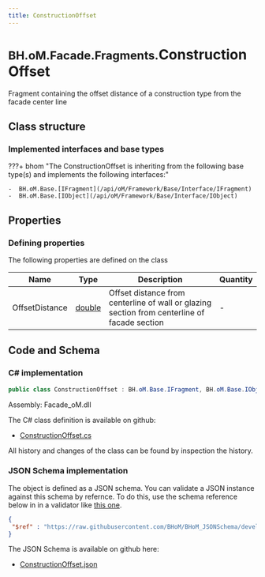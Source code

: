 ```yaml
---
title: ConstructionOffset
---
```


# <small>BH.oM.Facade.Fragments.</small>**ConstructionOffset**

Fragment containing the offset distance of a construction type from the facade center line

## Class structure

### Implemented interfaces and base types

???+ bhom "The ConstructionOffset is inheriting from the following base type(s) and implements the following interfaces:"

    -  BH.oM.Base.[IFragment](/api/oM/Framework/Base/Interface/IFragment)
    -  BH.oM.Base.[IObject](/api/oM/Framework/Base/Interface/IObject)


## Properties



### Defining properties

The following properties are defined on the class

| Name             | Type             | Description      | Quantity         |
|------------------|------------------|------------------|------------------|
| OffsetDistance | [double](https://learn.microsoft.com/en-us/dotnet/api/System.Double?view=netstandard-2.0) | Offset distance from centerline of wall or glazing section from centerline of facade section | - |


## Code and Schema

### C# implementation

``` C# title="C#"
public class ConstructionOffset : BH.oM.Base.IFragment, BH.oM.Base.IObject
```

Assembly: Facade_oM.dll

The C# class definition is available on github:

- [ConstructionOffset.cs](https://github.com/BHoM/BHoM/blob/develop/Facade_oM/Fragments\ConstructionOffset.cs)

All history and changes of the class can be found by inspection the history.
### JSON Schema implementation

The object is defined as a JSON schema. You can validate a JSON instance against this schema by refernce. To do this, use the schema reference below in in a validator like [this one](https://www.jsonschemavalidator.net/).

``` json title="JSON Schema"
{
 "$ref" : "https://raw.githubusercontent.com/BHoM/BHoM_JSONSchema/develop/Facade_oM/Fragments/ConstructionOffset.json"
}
```

The JSON Schema is available on github here:

- [ConstructionOffset.json](https://github.com/BHoM/BHoM_JSONSchema/blob/develop/Facade_oM/Fragments/ConstructionOffset.json)
